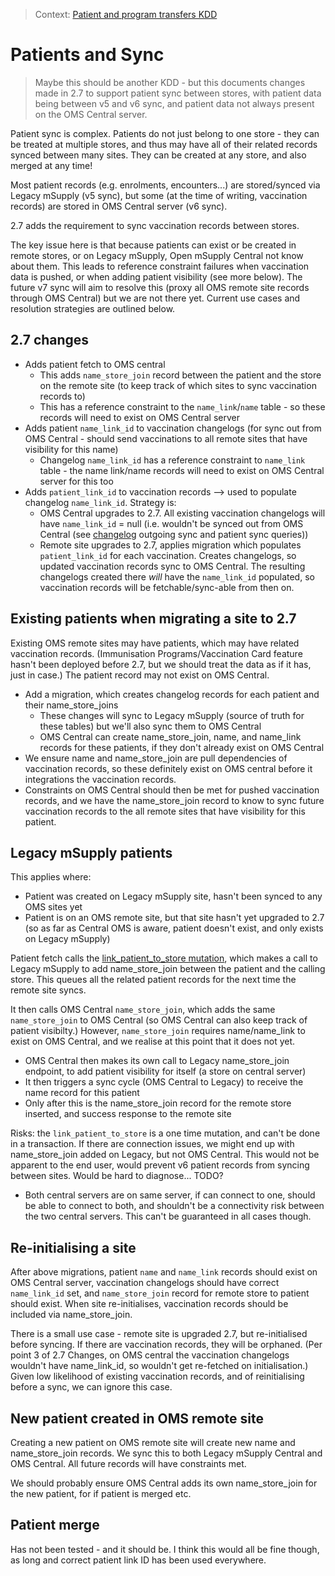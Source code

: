 > Context: [Patient and program transfers KDD](/decisions/2022-12-12_patient_and_program_transfer.md)

# Patients and Sync

> Maybe this should be another KDD - but this documents changes made in 2.7 to support patient sync between stores, with patient data being between v5 and v6 sync, and patient data not always present on the OMS Central server.

Patient sync is complex. Patients do not just belong to one store - they can be treated at multiple stores, and thus may have all of their related records synced between many sites. They can be created at any store, and also merged at any time!

Most patient records (e.g. enrolments, encounters...) are stored/synced via Legacy mSupply (v5 sync), but some (at the time of writing, vaccination records) are stored in OMS Central server (v6 sync).

2.7 adds the requirement to sync vaccination records between stores.

The key issue here is that because patients can exist or be created in remote stores, or on Legacy mSupply, Open mSupply Central not know about them. This leads to reference constraint failures when vaccination data is pushed, or when adding patient visibility (see more below). The future v7 sync will aim to resolve this (proxy all OMS remote site records through OMS Central) but we are not there yet. Current use cases and resolution strategies are outlined below.

## 2.7 changes

- Adds patient fetch to OMS central
  - This adds `name_store_join` record between the patient and the store on the remote site (to keep track of which sites to sync vaccination records to)
  - This has a reference constraint to the `name_link`/`name` table - so these records will need to exist on OMS Central server
- Adds patient `name_link_id` to vaccination changelogs (for sync out from OMS Central - should send vaccinations to all remote sites that have visibility for this name)
  - Changelog `name_link_id` has a reference constraint to `name_link` table - the name link/name records will need to exist on OMS Central server for this too
- Adds `patient_link_id` to vaccination records --> used to populate changelog `name_link_id`. Strategy is:
  - OMS Central upgrades to 2.7. All existing vaccination changelogs will have `name_link_id` = null (i.e. wouldn't be synced out from OMS Central (see [changelog](/server/repository/src/db_diesel//changelog/changelog.rs) outgoing sync and patient sync queries))
  - Remote site upgrades to 2.7, applies migration which populates `patient_link_id` for each vaccination. Creates changelogs, so updated vaccination records sync to OMS Central. The resulting changelogs created there _will_ have the `name_link_id` populated, so vaccination records will be fetchable/sync-able from then on.

## Existing patients when migrating a site to 2.7

Existing OMS remote sites may have patients, which may have related vaccination records. (Immunisation Programs/Vaccination Card feature hasn't been deployed before 2.7, but we should treat the data as if it has, just in case.) The patient record may not exist on OMS Central.

- Add a migration, which creates changelog records for each patient and their name_store_joins
  - These changes will sync to Legacy mSupply (source of truth for these tables) but we'll also sync them to OMS Central
  - OMS Central can create name_store_join, name, and name_link records for these patients, if they don't already exist on OMS Central
- We ensure name and name_store_join are pull dependencies of vaccination records, so these definitely exist on OMS central before it integrations the vaccination records.
- Constraints on OMS Central should then be met for pushed vaccination records, and we have the name_store_join record to know to sync future vaccination records to the all remote sites that have visibility for this patient.

## Legacy mSupply patients

This applies where:

- Patient was created on Legacy mSupply site, hasn't been synced to any OMS sites yet
- Patient is on an OMS remote site, but that site hasn't yet upgraded to 2.7 (so as far as Central OMS is aware, patient doesn't exist, and only exists on Legacy mSupply)

Patient fetch calls the [link_patient_to_store mutation](/server/graphql/programs/src/queries/link_patient_to_store.rs), which makes a call to Legacy mSupply to add name_store_join between the patient and the calling store. This queues all the related patient records for the next time the remote site syncs.

It then calls OMS Central `name_store_join`, which adds the same `name_store_join` to OMS Central (so OMS Central can also keep track of patient visibilty.) However, `name_store_join` requires name/name_link to exist on OMS Central, and we realise at this point that it does not yet.

- OMS Central then makes its own call to Legacy name_store_join endpoint, to add patient visibility for itself (a store on central server)
- It then triggers a sync cycle (OMS Central to Legacy) to receive the name record for this patient
- Only after this is the name_store_join record for the remote store inserted, and success response to the remote site

Risks: the `link_patient_to_store` is a one time mutation, and can't be done in a transaction. If there are connection issues, we might end up with name_store_join added on Legacy, but not OMS Central. This would not be apparent to the end user, would prevent v6 patient records from syncing between sites. Would be hard to diagnose... TODO?

- Both central servers are on same server, if can connect to one, should be able to connect to both, and shouldn't be a connectivity risk between the two central servers. This can't be guaranteed in all cases though.

## Re-initialising a site

After above migrations, patient `name` and `name_link` records should exist on OMS Central server, vaccination changelogs should have correct `name_link_id` set, and `name_store_join` record for remote store to patient should exist. When site re-initialises, vaccination records should be included via name_store_join.

There is a small use case - remote site is upgraded 2.7, but re-initialised before syncing. If there are vaccination records, they will be orphaned. (Per point 3 of 2.7 Changes, on OMS central the vaccination changelogs wouldn't have name_link_id, so wouldn't get re-fetched on initialisation.) Given low likelihood of existing vaccination records, and of reinitialising before a sync, we can ignore this case.

## New patient created in OMS remote site

Creating a new patient on OMS remote site will create new name and name_store_join records. We sync this to both Legacy mSupply Central and OMS Central. All future records will have constraints met.

We should probably ensure OMS Central adds its own name_store_join for the new patient, for if patient is merged etc.

## Patient merge

Has not been tested - and it should be. I think this would all be fine though, as long and correct patient link ID has been used everywhere.

